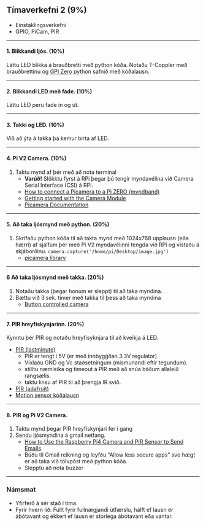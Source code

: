 ## Tímaverkefni 2 (9%)

- Einstaklingsverkefni
- GPIO, PiCam, PIR

---

#### 1. Blikkandi ljós. (10%)
Láttu LED blikka á brauðbretti með python kóða. Notaðu T-Coppler með brauðbrettinu og [GPI Zero](https://gpiozero.readthedocs.io/en/stable/) python safnið með kóðalausn. 

---

#### 2. Blikkandi LED með fade. (10%)
Láttu LED peru fade in og út.

---

#### 3. Takki og LED. (10%)
Við að ýta á takka þá kemur birta af LED. 

---

#### 4. Pi V2 Camera. (10%)
1. Taktu mynd af þér með að nota terminal
   - **Varúð!** Slökktu fyrst á RPi þegar þú tengir myndavélina við Camera Serial Interface (CSI) á RPi. 
   - [How to connect a Picamera to a Pi ZERO (myndband)](https://www.youtube.com/watch?v=zFAX4pH1BPA) 
   - [Getting started with the Camera Module](https://projects.raspberrypi.org/en/projects/getting-started-with-picamera/2)
   - [Picamera Documentation](https://www.raspberrypi.com/documentation/accessories/camera.html#hardware-specification)

---

#### 5. Að taka ljósmynd með python. (20%)
1. Skrifaðu python kóða til að takta mynd með 1024x768 upplausn (eða hærri) af sjálfum þér með Pi V2 myndavélinni tengda við RPi og vistaðu á skjáborðinu. `camera.capture('/home/pi/Desktop/image.jpg')` 
   - [picamera library](https://picamera.readthedocs.io/en/release-1.13/)

---

#### 6 Að taka ljósmynd með takka. (20%)
1. Notaðu takka (þegar honum er sleppt) til að taka myndina.
1. Bættu við 3 sek. timer með takka til þess að taka myndina
   - [Button controlled camera](https://gpiozero.readthedocs.io/en/stable/recipes.html#button-controlled-camera)

---

#### 7. PIR hreyfiskynjarinn. (20%)
Kynntu þér PIR og notaðu hreyfisyknjara til að kveikja á LED. 

- [PIR (lastminute)](https://lastminuteengineers.com/pir-sensor-arduino-tutorial/)
   - PIR er tengt í 5V (er með innbyggðan 3.3V regulator) 
   - Víxlaðu GND og Vc staðsetningum (mismunandi eftir tegundum).
   - stilltu næmleika og timeout á PIR með að snúa báðum allaleið rangsælis.
   - taktu linsu af PIR til að þrengja IR svið. 
- [PIR (adafruit)](https://learn.adafruit.com/pir-passive-infrared-proximity-motion-sensor/overview)
- [Motion sensor kóðalausn](https://gpiozero.readthedocs.io/en/stable/recipes.html#motion-sensor)

---

#### 8. PIR og Pi V2 Camera. 
1. Taktu mynd þegar PIR hreyfiskynjari fer í gang 
1. Sendu ljósmyndina á gmail netfang.
    - [How to Use the Raspberry Pi4 Camera and PIR Sensor to Send Emails](https://maker.pro/raspberry-pi/projects/how-to-use-the-raspberry-pi4-camera-and-pir-sensor-to-send-emails)
    - Búðu til Gmail reikning og leyfðu “Allow less secure apps” svo hægt er að taka við tölvpóst með python kóða.
    - Slepptu að nota buzzer
---

### Námsmat

- Yfirferð á sér stað í tíma. 
- Fyrir hvern lið: Fullt fyrir fullnægjandi útfærslu, hálft ef lausn er ábótavant og ekkert ef lausn er stórlega ábótavant eða vantar.
